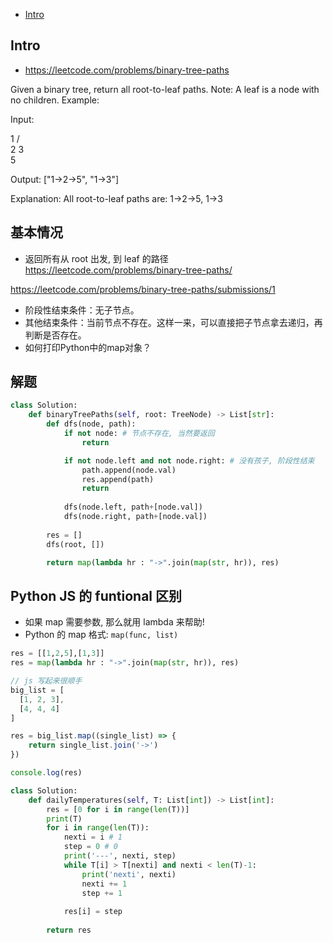 - [Intro](#intro)

## Intro

- https://leetcode.com/problems/binary-tree-paths

Given a binary tree, return all root-to-leaf paths.
Note: A leaf is a node with no children.
Example:

Input:

   1
 /   \
2     3
 \
  5

Output: ["1->2->5", "1->3"]

Explanation: All root-to-leaf paths are: 1->2->5, 1->3



## 基本情况

- 返回所有从 root 出发, 到 leaf 的路径 https://leetcode.com/problems/binary-tree-paths/

https://leetcode.com/problems/binary-tree-paths/submissions/1

- 阶段性结束条件：无子节点。
- 其他结束条件：当前节点不存在。这样一来，可以直接把子节点拿去递归，再判断是否存在。
- 如何打印Python中的map对象？



## 解题

```py
class Solution:
    def binaryTreePaths(self, root: TreeNode) -> List[str]:
        def dfs(node, path):
            if not node: # 节点不存在, 当然要返回
                return

            if not node.left and not node.right: # 没有孩子, 阶段性结束
                path.append(node.val)
                res.append(path)
                return
            
            dfs(node.left, path+[node.val])
            dfs(node.right, path+[node.val])
        
        res = []
        dfs(root, [])

        return map(lambda hr : "->".join(map(str, hr)), res)
```


## Python JS 的 funtional 区别

- 如果 map 需要参数, 那么就用 lambda 来帮助!
- Python 的 map 格式:  `map(func, list)`


```py
res = [[1,2,5],[1,3]]
res = map(lambda hr : "->".join(map(str, hr)), res)
```


```js
// js 写起来很顺手
big_list = [
  [1, 2, 3],
  [4, 4, 4]
]

res = big_list.map((single_list) => {
    return single_list.join('->')
})

console.log(res)
```






```py
class Solution:
    def dailyTemperatures(self, T: List[int]) -> List[int]:
        res = [0 for i in range(len(T))]
        print(T)
        for i in range(len(T)):
            nexti = i # 1
            step = 0 # 0
            print('---', nexti, step)
            while T[i] > T[nexti] and nexti < len(T)-1:
                print('nexti', nexti)
                nexti += 1
                step += 1
                
            res[i] = step
        
        return res
```   